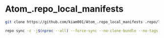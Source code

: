 # Atom_.repo_local_manifests

```bash
git clone https://github.com/kiam001/Atom_.repo_local_manifests .repo/local_manifests
```
```bash
repo sync -c -j$(nproc --all) --force-sync --no-clone-bundle --no-tags
```
